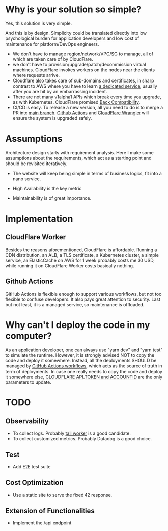 # Why is your solution so simple?
Yes, this solution is very simple.

And this is by design. Simplicity could be translated directly into low psychological burden for application developers and low cost of maintenance for platform/DevOps engineers.

- We don't have to manage region/network/VPC/SG to manage, all of which are taken care of by CloudFlare.
- we don't have to provision/upgrade/patch/decommission virtual machines. CloudFlare invokes workers on the nodes near the clients where requests arrive.
- Cloudflare also takes care of sub-domains and certificates, in sharp contrast to AWS where you have to learn [a dedicated service](https://aws.amazon.com/certificate-manager/?nc=sn&loc=1), usually after you are hit by an embarrassing  incident.
- There are not many v1alpha1 APIs which break every time you upgrade, as with Kubernetes. CloudFlare promised [Back Compatibility](https://blog.cloudflare.com/backwards-compatibility-in-cloudflare-workers/).
- CI/CD is easy. To release a new version, all you need to do is to merge a PR into [main branch](https://github.com/lipingtababa/trdl). [Github Actions](./.github/workflows/service.yml) and [CloudFlare Wrangler](https://developers.cloudflare.com/workers/wrangler/commands/#deploy) will ensure the system is upgraded safely.

# Assumptions
Architecture design starts with requirement analysis. Here I make some assumptions about the requirements, which act as a starting point and should be revisited iteratively.

- The website will keep being simple in terms of business logics, fit into a nano service.

- High Availability is the key metric

- Maintainability is of great importance.

# Implementation 
## CloudFlare Worker
Besides the reasons aforementioned, CloudFlare is affordable. Running a CDN distribution, an ALB, a TLS certificate, a Kubernetes cluster, a simple service,  an ElasticCache on AWS for 1 week probably costs me 30 USD, while running it on CloudFlare Worker costs basically nothing.

## Github Actions
GitHub Actions is flexible enough to support various workflows, but not too flexible to confuse developers. It also pays great attention to security. Last but not least, it is a managed service, so maintenance is offloaded.

# Why can't I deploy the code in my computer?

As an application developer, one can always use "yarn dev" and "yarn test" to simulate the runtime. 
However, it is strongly advised NOT to copy the code and deploy it somewhere. Instead, all the deployments SHOULD be managed by [GitHub Actions workflows](./.github/workflows/service.yml), which acts as the source of truth in term of deployments.
In case one really needs to copy the code and deploy it somewhere else, [CLOUDFLARE API_TOKEN and ACCOUNTID](./.github/workflows/service.yml#38) are the only parameters to update.

# TODO
## Observability
- To collect logs. Probably [tail worker](https://developers.cloudflare.com/workers/runtime-apis/handlers/tail/) is a good candidate.
- To collect customized metrics. Probably Datadog is a good choice.

## Test
- Add E2E test suite

## Cost Optimization
- Use a static site to serve the fixed 42 response.

## Extension of Functionalities
- Implement the /api endpoint
